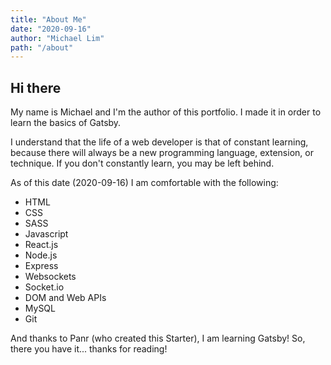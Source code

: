 ```yaml
---
title: "About Me"
date: "2020-09-16"
author: "Michael Lim"
path: "/about"
---
```


## Hi there

My name is Michael and I'm the author of this portfolio. I made it in order to learn the basics of Gatsby.

I understand that the life of a web developer is that of constant learning, because there will always be a new programming language, extension, or technique.  If you don't constantly learn, you may be left behind.

As of this date (2020-09-16) I am comfortable with the following:

- HTML
- CSS
- SASS
- Javascript
- React.js
- Node.js
- Express
- Websockets
- Socket.io
- DOM and Web APIs
- MySQL
- Git

And thanks to Panr (who created this Starter), I am learning Gatsby!
So, there you have it... thanks for reading!
